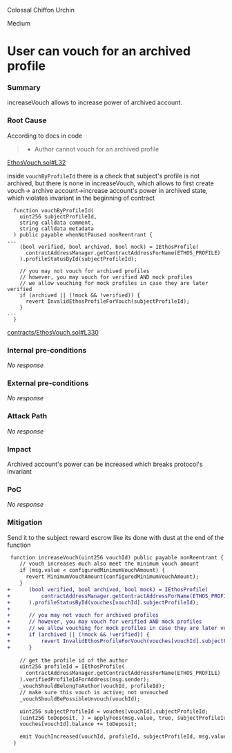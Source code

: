 Colossal Chiffon Urchin

Medium

# User can vouch for an archived profile

### Summary
increaseVouch allows to increase power of archived account.
### Root Cause
According to docs in code
>  - Author cannot vouch for an archived profile

[EthosVouch.sol#L32](https://github.com/sherlock-audit/2024-11-ethos-network-ii/blob/main/ethos/packages/contracts/contracts/EthosVouch.sol#L32)

inside `vouchByProfileId` there is a check that subject's profile is not archived, but there is none in increaseVouch, which allows to first create vouch-> archive account->increase account's power in archived state, which violates invariant in the beginning of contract
```solidity
  function vouchByProfileId(
    uint256 subjectProfileId,
    string calldata comment,
    string calldata metadata
  ) public payable whenNotPaused nonReentrant {
...
    (bool verified, bool archived, bool mock) = IEthosProfile(
      contractAddressManager.getContractAddressForName(ETHOS_PROFILE)
    ).profileStatusById(subjectProfileId);

    // you may not vouch for archived profiles
    // however, you may vouch for verified AND mock profiles
    // we allow vouching for mock profiles in case they are later verified
    if (archived || (!mock && !verified)) {
      revert InvalidEthosProfileForVouch(subjectProfileId);
    }
...
  }
```
[contracts/EthosVouch.sol#L330](https://github.com/sherlock-audit/2024-11-ethos-network-ii/blob/main/ethos/packages/contracts/contracts/EthosVouch.sol#L330)
### Internal pre-conditions

_No response_

### External pre-conditions

_No response_

### Attack Path

_No response_

### Impact

Archived account's power can be increased which breaks protocol's invariant
### PoC

_No response_

### Mitigation
Send it to the subject reward escrow like its done with dust at the end of the function
```diff
 function increaseVouch(uint256 vouchId) public payable nonReentrant {
    // vouch increases much also meet the minimum vouch amount
    if (msg.value < configuredMinimumVouchAmount) {
      revert MinimumVouchAmount(configuredMinimumVouchAmount);
    }
+      (bool verified, bool archived, bool mock) = IEthosProfile(
+          contractAddressManager.getContractAddressForName(ETHOS_PROFILE)
+      ).profileStatusById(vouches[vouchId].subjectProfileId);
+
+      // you may not vouch for archived profiles
+      // however, you may vouch for verified AND mock profiles
+      // we allow vouching for mock profiles in case they are later verified
+      if (archived || (!mock && !verified)) {
+          revert InvalidEthosProfileForVouch(vouches[vouchId].subjectProfileId);
+      }
      
    // get the profile id of the author
    uint256 profileId = IEthosProfile(
      contractAddressManager.getContractAddressForName(ETHOS_PROFILE)
    ).verifiedProfileIdForAddress(msg.sender);
    _vouchShouldBelongToAuthor(vouchId, profileId);
    // make sure this vouch is active; not unvouched
    _vouchShouldBePossibleUnvouch(vouchId);

    uint256 subjectProfileId = vouches[vouchId].subjectProfileId;
    (uint256 toDeposit, ) = applyFees(msg.value, true, subjectProfileId);
    vouches[vouchId].balance += toDeposit;

    emit VouchIncreased(vouchId, profileId, subjectProfileId, msg.value);
  }
```